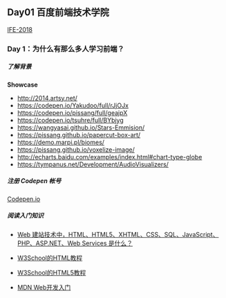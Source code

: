 
Day01 百度前端技术学院
---

[IFE-2018](http://ife.baidu.com/)

### Day 1：为什么有那么多人学习前端？

##### 了解背景

**Showcase**

- http://2014.artsy.net/
- https://codepen.io/Yakudoo/full/rJjOJx
- https://codepen.io/pissang/full/geajpX
- https://codepen.io/tsuhre/full/BYbjyg
- https://wangyasai.github.io/Stars-Emmision/
- https://pissang.github.io/papercut-box-art/
- https://demo.marpi.pl/biomes/
- https://pissang.github.io/voxelize-image/
- http://echarts.baidu.com/examples/index.html#chart-type-globe
- https://tympanus.net/Development/AudioVisualizers/

##### 注册 Codepen 帐号

[Codepen.io](https://codepen.io/)

##### 阅读入门知识

- [Web 建站技术中，HTML、HTML5、XHTML、CSS、SQL、JavaScript、PHP、ASP.NET、Web Services 是什么？](https://www.zhihu.com/question/22689579)

- [W3School的HTML教程](http://www.w3school.com.cn/html/index.asp)
- [W3School的HTML5教程](http://www.w3school.com.cn/html5/index.asp)
- [MDN Web开发入门](https://developer.mozilla.org/zh-CN/docs/Learn/Getting_started_with_the_web)
